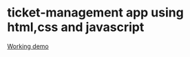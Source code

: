 # ticket-management app using html,css and javascript
[Working demo](https://avijit-source.github.io/ticket-management)
